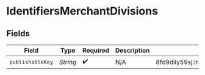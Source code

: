 # IdentifiersMerchantDivisions


## Fields

| Field                                                                                      | Type                                                                                       | Required                                                                                   | Description                                                                                | Example                                                                                    |
| ------------------------------------------------------------------------------------------ | ------------------------------------------------------------------------------------------ | ------------------------------------------------------------------------------------------ | ------------------------------------------------------------------------------------------ | ------------------------------------------------------------------------------------------ |
| `publishableKey`                                                                           | *String*                                                                                   | :heavy_check_mark:                                                                         | N/A                                                                                        | 8fd9diIy59sj.IraJdeIgmdsO.fd233434fg2c616cgo932aa6e1e4fc627a9385045gr395222a127gi93c595rg4 |